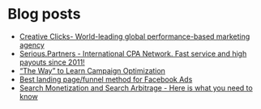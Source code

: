 # Blog posts
<!-- BLOG-POST-LIST:START -->
- [Creative Clicks- World-leading global performance-based marketing agency](https://afflift.com/f/threads/creative-clicks-world-leading-global-performance-based-marketing-agency.10364/)
- [Serious.Partners - International CPA Network. Fast service and high payouts since 2011!](https://afflift.com/f/threads/serious-partners-international-cpa-network-fast-service-and-high-payouts-since-2011.10141/)
- [“The Way” to Learn Campaign Optimization](https://afflift.com/f/threads/%E2%80%9Cthe-way%E2%80%9D-to-learn-campaign-optimization.8749/)
- [Best landing page/funnel method for Facebook Ads](https://afflift.com/f/threads/best-landing-page-funnel-method-for-facebook-ads.10374/)
- [Search Monetization and Search Arbitrage - Here is what you need to know](https://afflift.com/f/threads/search-monetization-and-search-arbitrage-here-is-what-you-need-to-know.8185/)
<!-- BLOG-POST-LIST:END -->
